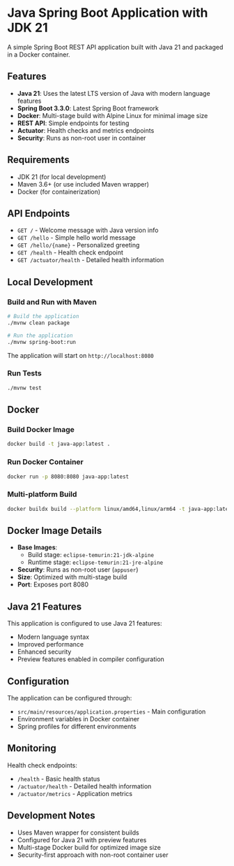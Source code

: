 # Java Spring Boot Application with JDK 21

A simple Spring Boot REST API application built with Java 21 and packaged in a Docker container.

## Features

- **Java 21**: Uses the latest LTS version of Java with modern language features
- **Spring Boot 3.3.0**: Latest Spring Boot framework
- **Docker**: Multi-stage build with Alpine Linux for minimal image size
- **REST API**: Simple endpoints for testing
- **Actuator**: Health checks and metrics endpoints
- **Security**: Runs as non-root user in container

## Requirements

- JDK 21 (for local development)
- Maven 3.6+ (or use included Maven wrapper)
- Docker (for containerization)

## API Endpoints

- `GET /` - Welcome message with Java version info
- `GET /hello` - Simple hello world message
- `GET /hello/{name}` - Personalized greeting
- `GET /health` - Health check endpoint
- `GET /actuator/health` - Detailed health information

## Local Development

### Build and Run with Maven

```bash
# Build the application
./mvnw clean package

# Run the application
./mvnw spring-boot:run
```

The application will start on `http://localhost:8080`

### Run Tests

```bash
./mvnw test
```

## Docker

### Build Docker Image

```bash
docker build -t java-app:latest .
```

### Run Docker Container

```bash
docker run -p 8080:8080 java-app:latest
```

### Multi-platform Build

```bash
docker buildx build --platform linux/amd64,linux/arm64 -t java-app:latest .
```

## Docker Image Details

- **Base Images**: 
  - Build stage: `eclipse-temurin:21-jdk-alpine`
  - Runtime stage: `eclipse-temurin:21-jre-alpine`
- **Security**: Runs as non-root user (`appuser`)
- **Size**: Optimized with multi-stage build
- **Port**: Exposes port 8080

## Java 21 Features

This application is configured to use Java 21 features:
- Modern language syntax
- Improved performance
- Enhanced security
- Preview features enabled in compiler configuration

## Configuration

The application can be configured through:
- `src/main/resources/application.properties` - Main configuration
- Environment variables in Docker container
- Spring profiles for different environments

## Monitoring

Health check endpoints:
- `/health` - Basic health status
- `/actuator/health` - Detailed health information
- `/actuator/metrics` - Application metrics

## Development Notes

- Uses Maven wrapper for consistent builds
- Configured for Java 21 with preview features
- Multi-stage Docker build for optimized image size
- Security-first approach with non-root container user